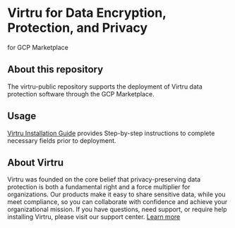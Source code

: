 # Virtru for Data Encryption, Protection, and Privacy
for GCP Marketplace

## About this repository
The virtru-public repository supports the deployment of Virtru data protection software through the GCP Marketplace.

## Usage
[Virtru Installation Guide](https://support.virtru.com/hc/en-us/sections/360012614693-Virtru-Gateway-Google-Marketplace) provides Step-by-step instructions 
to complete necessary fields prior to deployment.

## About Virtru
Virtru was founded on the core belief that privacy-preserving data protection is both a fundamental right and a force multiplier for organizations. Our products make it easy to share sensitive data, while you meet compliance, so you can collaborate with confidence and achieve your organizational mission. If you have questions, need support, or require help installing Virtru, please visit our support center.
[Learn more](https://support.virtru.com/hc/en-us)

